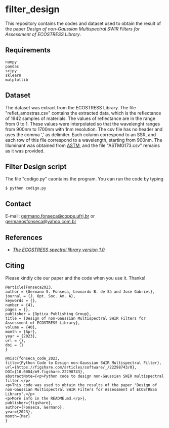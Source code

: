 
# filter_design

This repository contains the codes and dataset used to obtain the result of the paper _Design of non-Gaussian Multispectral SWIR Filters for Assessment of ECOSTRESS Library_.

## Requirements
```
numpy
pandas
scipy
sklearn
matplotlib
```

## Dataset
 
The dataset was extract from the ECOSTRESS Library. The file "reflet_amostras.csv" contains the extracted data, which is the reflectance of 1942 samples of materials. The values of reflectance are in the range from 0 to 1. These values were interpolated so that the wavelenght ranges from 900nm to 1700nm with 1nm resolution. The csv file has no header and uses the comma ',' as delimiter. Each column correspond to an SSR, and each row of this file correspond to a wavelength, starting from 900nm.
The Illuminant was obtained from [ASTM](astm.org), and the file "ASTMG173.csv" remains as it was provided.

## Filter Design script
The file "codigo.py" caontains the program. You can run the code by typing
```shell
$ python codigo.py
```

## Contact

E-mail: germano.fonseca@coppe.ufrj.br or germanosfonseca@yahoo.com.br

## References

- [*The ECOSTRESS spectral library version 1.0*](doi.org/10.1016/j.rse.2019.05.015)

## Citing

Please kindly cite our paper and the code when you use it. Thanks!

```
@article{Fonseca2023,
author = {Germano S. Fonseca, Leonardo B. de Sá and José Gabriel},
journal = {J. Opt. Soc. Am. A},
keywords = {},
number = {4},
pages = {},
publisher = {Optica Publishing Group},
title = {Design of non-Gaussian Multispectral SWIR Filters for Assessment of ECOSTRESS Library},
volume = {40},
month = {Apr},
year = {2023},
url = {},
doi = {}
}
```

```
@misc{fonseca_code_2023,
title={Python Code to Design non-Gaussian SWIR Multispectral Filter},
url={https://figshare.com/articles/software/_/22298743/0},
DOI={10.6084/m9.figshare.22298743},
abstractNote={<p>Python code to design non-Gaussian SWIR multispectral filter.</p>
<p>This code was used to obtain the results of the paper "Design of non-Gaussian Multispectral SWIR Filters for Assessment of ECOSTRESS Library".</p>
<p>More info in the README.md.</p>},
publisher={figshare},
author={Fonseca, Germano},
year={2023},
month={Mar}
}
```
